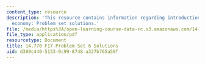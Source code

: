 ```yaml
---
content_type: resource
description: 'This resource contains information regarding introduction to political
  economy: Problem set solutions.'
file: /media/https%3A/open-learning-course-data-rc.s3.amazonaws.com/14-770-introduction-to-political-economy-fall-2017/d380c44051330c998748a327b765a50f_MIT14_770F17_pset6sol.pdf
file_type: application/pdf
resourcetype: Document
title: 14.770 F17 Problem Set 6 Solutions
uid: d380c440-5133-0c99-8748-a327b765a50f
---
```

